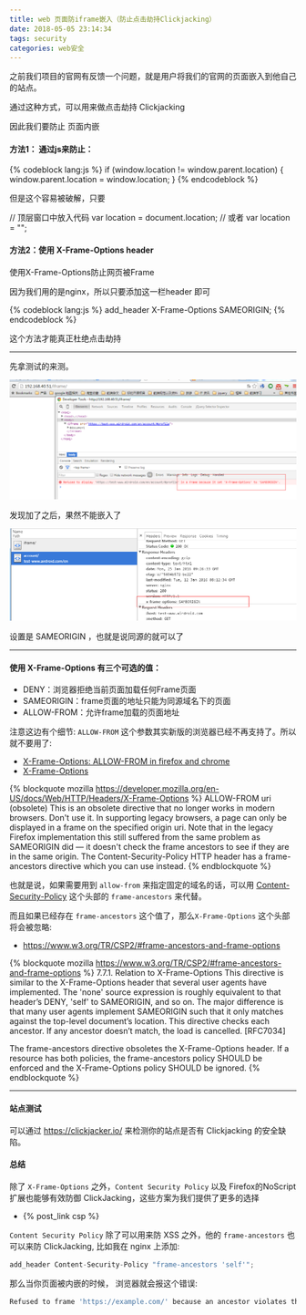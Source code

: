 ```yaml
---
title: web 页面防iframe嵌入（防止点击劫持Clickjacking）
date: 2018-05-05 23:14:34
tags: security
categories: web安全
---
```

之前我们项目的官网有反馈一个问题，就是用户将我们的官网的页面嵌入到他自己的站点。

通过这种方式，可以用来做点击劫持 Clickjacking

因此我们要防止 页面内嵌


#### 方法1： 通过js来防止：

{% codeblock lang:js %}
if (window.location != window.parent.location) {
 window.parent.location = window.location;
}
{% endcodeblock %}

但是这个容易被破解，只要

// 顶层窗口中放入代码 var location = document.location;
// 或者 var location = "";

<!--more-->
#### 方法2：使用 X-Frame-Options  header

使用X-Frame-Options防止网页被Frame

因为我们用的是nginx，所以只要添加这一栏header 即可

{% codeblock lang:js %}
add_header X-Frame-Options SAMEORIGIN;
{% endcodeblock %}

这个方法才能真正杜绝点击劫持

---

先拿测试的来测。

![step one](web-forbidden-iframe-embed/1.png)

发现加了之后，果然不能嵌入了

![step one](web-forbidden-iframe-embed/2.png)

设置是 SAMEORIGIN ，也就是说同源的就可以了

---

#### 使用 X-Frame-Options 有三个可选的值：
* DENY：浏览器拒绝当前页面加载任何Frame页面
* SAMEORIGIN：frame页面的地址只能为同源域名下的页面
* ALLOW-FROM：允许frame加载的页面地址


注意这边有个细节: `ALLOW-FROM` 这个参数其实新版的浏览器已经不再支持了。所以就不要用了:
- [X-Frame-Options: ALLOW-FROM in firefox and chrome](https://stackoverflow.com/questions/10658435/x-frame-options-allow-from-in-firefox-and-chrome)
- [X-Frame-Options](https://developer.mozilla.org/en-US/docs/Web/HTTP/Headers/X-Frame-Options)

{% blockquote mozilla https://developer.mozilla.org/en-US/docs/Web/HTTP/Headers/X-Frame-Options %}
ALLOW-FROM uri (obsolete)
This is an obsolete directive that no longer works in modern browsers. Don't use it. In supporting legacy browsers, a page can only be displayed in a frame on the specified origin uri. Note that in the legacy Firefox implementation this still suffered from the same problem as SAMEORIGIN did — it doesn't check the frame ancestors to see if they are in the same origin. The Content-Security-Policy HTTP header has a frame-ancestors directive which you can use instead.
{% endblockquote %}

也就是说，如果需要用到 `allow-from` 来指定固定的域名的话，可以用 [Content-Security-Policy](https://developer.mozilla.org/en-US/docs/Web/HTTP/CSP) 这个头部的 `frame-ancestors` 来代替。 

而且如果已经存在 `frame-ancestors` 这个值了，那么`X-Frame-Options` 这个头部将会被忽略:

- https://www.w3.org/TR/CSP2/#frame-ancestors-and-frame-options

{% blockquote mozilla https://www.w3.org/TR/CSP2/#frame-ancestors-and-frame-options %}
7.7.1. Relation to X-Frame-Options
This directive is similar to the X-Frame-Options header that several user agents have implemented. The 'none' source expression is roughly equivalent to that header’s DENY, 'self' to SAMEORIGIN, and so on. The major difference is that many user agents implement SAMEORIGIN such that it only matches against the top-level document’s location. This directive checks each ancestor. If any ancestor doesn’t match, the load is cancelled. [RFC7034]

The frame-ancestors directive obsoletes the X-Frame-Options header. If a resource has both policies, the frame-ancestors policy SHOULD be enforced and the X-Frame-Options policy SHOULD be ignored.
{% endblockquote %}

---

#### 站点测试
可以通过 https://clickjacker.io/  来检测你的站点是否有 Clickjacking 的安全缺陷。

#### 总结
除了 `X-Frame-Options` 之外，`Content Security Policy` 以及 Firefox的NoScript扩展也能够有效防御 ClickJacking，这些方案为我们提供了更多的选择
- {% post_link csp %}

`Content Security Policy` 除了可以用来防 XSS 之外，他的 `frame-ancestors` 也可以来防 ClickJacking, 比如我在 nginx 上添加:

```javascript
add_header Content-Security-Policy "frame-ancestors 'self'";
```

那么当你页面被内嵌的时候， 浏览器就会报这个错误:
```javascript
Refused to frame 'https://example.com/' because an ancestor violates the following Content Security Policy directive: "frame-ancestors 'self'".
```
